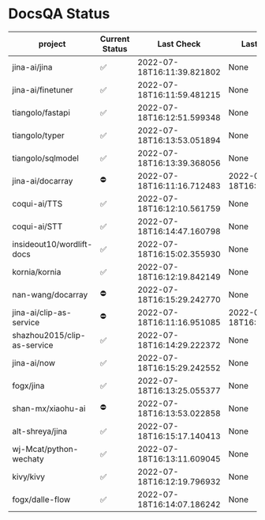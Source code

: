# DocsQA Status

|          project          |Current Status|        Last Check        |      Last Downtime       |
|---------------------------|--------------|--------------------------|--------------------------|
|jina-ai/jina               |✅            |2022-07-18T16:11:39.821802|None                      |
|jina-ai/finetuner          |✅            |2022-07-18T16:11:59.481215|None                      |
|tiangolo/fastapi           |✅            |2022-07-18T16:12:51.599348|None                      |
|tiangolo/typer             |✅            |2022-07-18T16:13:53.051894|None                      |
|tiangolo/sqlmodel          |✅            |2022-07-18T16:13:39.368056|None                      |
|jina-ai/docarray           |⛔️           |2022-07-18T16:11:16.712483|2022-07-18T16:11:16.712467|
|coqui-ai/TTS               |✅            |2022-07-18T16:12:10.561759|None                      |
|coqui-ai/STT               |✅            |2022-07-18T16:14:47.160798|None                      |
|insideout10/wordlift-docs  |✅            |2022-07-18T16:15:02.355930|None                      |
|kornia/kornia              |✅            |2022-07-18T16:12:19.842149|None                      |
|nan-wang/docarray          |⛔️           |2022-07-18T16:15:29.242770|None                      |
|jina-ai/clip-as-service    |⛔️           |2022-07-18T16:11:16.951085|2022-07-18T16:11:16.951069|
|shazhou2015/clip-as-service|✅            |2022-07-18T16:14:29.222372|None                      |
|jina-ai/now                |✅            |2022-07-18T16:15:29.242552|None                      |
|fogx/jina                  |✅            |2022-07-18T16:13:25.055377|None                      |
|shan-mx/xiaohu-ai          |⛔️           |2022-07-18T16:13:53.022858|None                      |
|alt-shreya/jina            |✅            |2022-07-18T16:15:17.140413|None                      |
|wj-Mcat/python-wechaty     |✅            |2022-07-18T16:13:11.609045|None                      |
|kivy/kivy                  |✅            |2022-07-18T16:12:19.796932|None                      |
|fogx/dalle-flow            |✅            |2022-07-18T16:14:07.186242|None                      |
